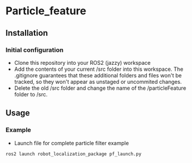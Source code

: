 # Particle_feature

## Installation
### Initial configuration
* Clone this repository into your ROS2 (jazzy) workspace 
* Add the contents of your current /src folder into this workspace. The .gitignore guarantees that these additional folders and files won't be tracked, so they won't appear as unstaged or uncommited changes.
* Delete the old /src folder and change the name of the /particleFeature folder to /src. 

## Usage
### Example
* Launch file for complete particle filter example
```console
ros2 launch robot_localization_package pf_launch.py
```

